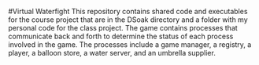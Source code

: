 #Virtual Waterfight
This repository contains shared code and executables for the course project that are in the DSoak
directory and a folder with my personal code for the class project. The game contains processes that 
communicate back and forth to determine the status of each process involved in the game.
The processes include a game manager, a registry, a player, a balloon store, a water server, and an umbrella supplier.
